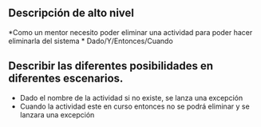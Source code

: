 ## Descripción de alto nivel

*Como un mentor necesito poder eliminar una actividad para poder hacer eliminarla del sistema *
Dado/Y/Entonces/Cuando

## Describir las diferentes posibilidades en diferentes escenarios.

- Dado el nombre de la actividad si no existe, se lanza una excepción
- Cuando la actividad este en curso entonces no se podrá eliminar y se lanzara una excepción

